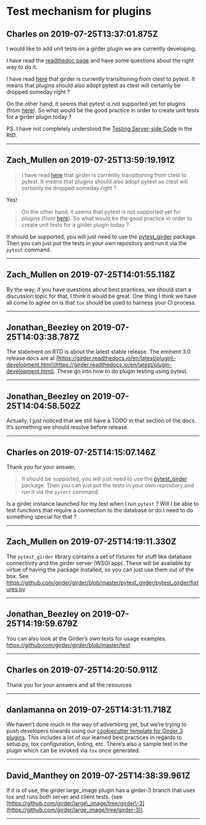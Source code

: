 # Test mechanism for plugins

## Charles on 2019-07-25T13:37:01.875Z

I would like to add unit tests on a girder plugin we are currently developing.  

I have read the [readthedoc page](https://girder.readthedocs.io/en/stable/plugin-development.html#automated-testing-for-plugins) and have some questions about the right way to do it.


I have read [here](https://girder.readthedocs.io/en/stable/development.html#running-the-tests-with-ctest) that girder is currently transitioning from ctest to pytest. It means that plugins should also adopt pytest as ctest will certainly be dropped someday right ?  

On the other hand, it seems that pytest is not supported yet for plugins (from [here](https://girder.readthedocs.io/en/stable/plugin-development.html#testing-server-side-code)). So what would be the good practice in order to create unit tests for a girder plugin today ?


PS. I have not completely understood the [Testing Server\-side Code](https://girder.readthedocs.io/en/stable/plugin-development.html#testing-server-side-code) in the RtD.


---

## Zach_Mullen on 2019-07-25T13:59:19.191Z


> I have read [here](https://girder.readthedocs.io/en/stable/development.html#running-the-tests-with-ctest) that girder is currently transitioning from ctest to pytest. It means that plugins should also adopt pytest as ctest will certainly be dropped someday right ?


Yes!



> On the other hand, it seems that pytest is not supported yet for plugins (from [here](https://girder.readthedocs.io/en/stable/plugin-development.html#testing-server-side-code)). So what would be the good practice in order to create unit tests for a girder plugin today ?


It should be supported, you will just need to use the [pytest\_girder](https://pypi.org/project/pytest-girder/) package. Then you can just put the tests in your own repository and run it via the `pytest` command.


---

## Zach_Mullen on 2019-07-25T14:01:55.118Z

By the way, if you have questions about best practices, we should start a discussion topic for that, I think it would be great. One thing I think we have all come to agree on is that `tox` should be used to harness your CI process.


---

## Jonathan_Beezley on 2019-07-25T14:03:38.787Z

The statement on RTD is about the latest stable release. The eminent 3\.0 release docs are at [https://girder.readthedocs.io/en/latest/plugin\-development.html](https://girder.readthedocs.io/en/latest/plugin-development.html). These go into how to do plugin testing using pytest.


---

## Jonathan_Beezley on 2019-07-25T14:04:58.502Z

Actually, I just noticed that we still have a TODO in that section of the docs. It’s something we should resolve before release.


---

## Charles on 2019-07-25T14:15:07.146Z

Thank you for your answer,



> It should be supported, you will just need to use the [pytest\_girder](https://pypi.org/project/pytest-girder/) package. Then you can just put the tests in your own repository and run it via the `pytest` command.


Is a girder instance launched for my test when I run `pytest` ? Will I be able to test functions that require a connection to the database or do I need to do something special for that ?


---

## Zach_Mullen on 2019-07-25T14:19:11.330Z

The `pytest_girder` library contains a set of fixtures for stuff like database connectivity and the girder server (WSGI app). These will be available by virtue of having the package installed, so you can just use them out of the box. See <https://github.com/girder/girder/blob/master/pytest_girder/pytest_girder/fixtures.py>


---

## Jonathan_Beezley on 2019-07-25T14:19:59.679Z

You can also look at the Girder’s own tests for usage examples. <https://github.com/girder/girder/blob/master/test>


---

## Charles on 2019-07-25T14:20:50.911Z

Thank you for your answers and all the resources


---

## danlamanna on 2019-07-25T14:31:11.718Z

We haven’t done much in the way of advertising yet, but we’re trying to push developers towards using our [cookiecutter template for Girder 3 plugins](https://github.com/girder/cookiecutter-girder-plugin). This includes a lot of our learned best practices in regards to setup.py, tox configuration, linting, etc. There’s also a sample test in the plugin which can be invoked via `tox` once generated.


---

## David_Manthey on 2019-07-25T14:38:39.961Z

If it is of use, the girder large\_image plugin has a girder\-3 branch that uses tox and runs both server and client tests. (see [https://github.com/girder/large\_image/tree/girder\-3](https://github.com/girder/large_image/tree/girder-3)).


---

